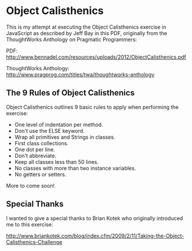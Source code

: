 
# Object Calisthenics 

This is my attempt at executing the Object Calisthenics exercise in JavaScript 
as described by Jeff Bay in this PDF, originally from the ThoughtWorks Anthology
on Pragmatic Programmers:

PDF: 
http://www.bennadel.com/resources/uploads/2012/ObjectCalisthenics.pdf

ThoughtWorks Anthology:
http://www.pragprog.com/titles/twa/thoughtworks-anthology

## The 9 Rules of Object Calisthenics 

Object Calisthenics outlines 9 basic rules to apply when performing the exercise:

* One level of indentation per method.
* Don't use the ELSE keyword.
* Wrap all primitives and Strings in classes.
* First class collections.
* One dot per line.
* Don't abbreviate.
* Keep all classes less than 50 lines.
* No classes with more than two instance variables.
* No getters or setters.

More to come soon!

## Special Thanks

I wanted to give a special thanks to Brian Kotek who originally introduced me 
to this exercise:

http://www.briankotek.com/blog/index.cfm/2009/2/11/Taking-the-Object-Calisthenics-Challenge

